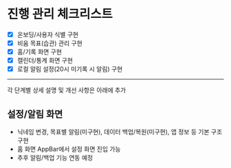 # 진행 관리 체크리스트

- [x] 온보딩/사용자 식별 구현
- [x] 비움 목표(습관) 관리 구현
- [x] 홈/기록 화면 구현
- [x] 캘린더/통계 화면 구현
- [x] 로컬 알림 설정(20시 미기록 시 알림) 구현

---

각 단계별 상세 설명 및 개선 사항은 아래에 추가

## 설정/알림 화면
- 닉네임 변경, 목표별 알림(미구현), 데이터 백업/복원(미구현), 앱 정보 등 기본 구조 구현
- 홈 화면 AppBar에서 설정 화면 진입 가능
- 추후 알림/백업 기능 연동 예정 